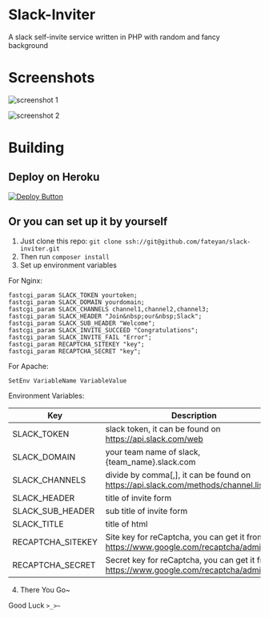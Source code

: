 # Slack-Inviter
A slack self-invite service written in PHP with random and fancy background

# Screenshots
![screenshot 1](https://raw.github.com/fateyan/Slack-Inviter/master/screenshot1.jpg)

![screenshot 2](https://raw.github.com/fateyan/Slack-Inviter/master/screenshot2.jpg)

# Building
## Deploy on Heroku
[![Deploy Button](https://www.herokucdn.com/deploy/button.png)](https://www.heroku.com/deploy/?template=https://github.com/fateyan/slack-inviter)
## Or you can set up it by yourself
1. Just clone this repo: `git clone ssh://git@github.com/fateyan/slack-inviter.git`  
2. Then run `composer install`
3. Set up environment variables  

For Nginx:
```nginx
fastcgi_param SLACK_TOKEN yourtoken;  
fastcgi_param SLACK_DOMAIN yourdomain;  
fastcgi_param SLACK_CHANNELS channel1,channel2,channel3;  
fastcgi_param SLACK_HEADER "Join&nbsp;our&nbsp;Slack";  
fastcgi_param SLACK_SUB_HEADER "Welcome";
fastcgi_param SLACK_INVITE_SUCCEED "Congratulations";
fastcgi_param SLACK_INVITE_FAIL "Error";
fastcgi_param RECAPTCHA_SITEKEY "key";
fastcgi_param RECAPTCHA_SECRET "key";
```
For Apache:
```
SetEnv VariableName VariableValue
```

Environment Variables:  

| Key               | Description                                                                            |
|-------------------|----------------------------------------------------------------------------------------|
| SLACK_TOKEN       | slack token, it can be found on https://api.slack.com/web                              |
| SLACK_DOMAIN      | your team name of slack, {team_name}.slack.com                                         |
| SLACK_CHANNELS    | divide by comma[,], it can be found on https://api.slack.com/methods/channel.list/test |
| SLACK_HEADER      | title of invite form                                                                   |
| SLACK_SUB_HEADER  | sub title of invite form                                                               |
| SLACK_TITLE       | title of html                                                                          |
| RECAPTCHA_SITEKEY | Site key for reCaptcha, you can get it from https://www.google.com/recaptcha/admin     |
| RECAPTCHA_SECRET  | Secret key for reCaptcha, you can get it from https://www.google.com/recaptcha/admin   |

4. There You Go~
  
Good Luck `>_>~`
